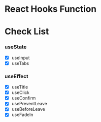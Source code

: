 # React Hooks Function

# Check List 

### useState
- [x] useInput
- [x] useTabs

### useEffect
- [x] useTitle
- [x] useClick
- [x] useConfirm
- [x] usePreventLeave
- [x] useBeforeLeave
- [x] useFadeIn